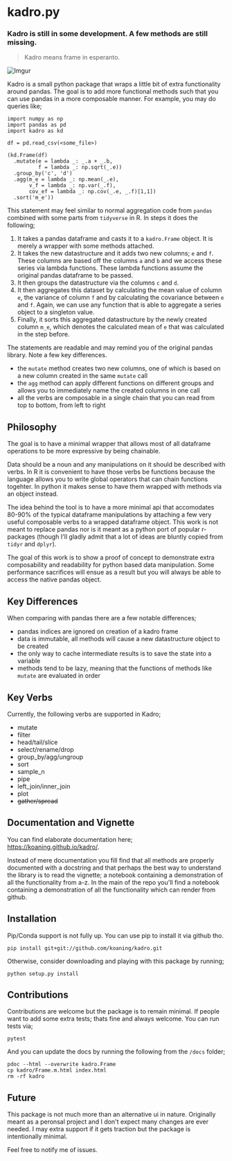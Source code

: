 # kadro.py

### Kadro is still in some development. A few methods are still missing.

> Kadro means frame in esperanto.

![Imgur](http://i.imgur.com/Zzru9Qa.png)

Kadro is a small python package that wraps a little bit of extra functionality around pandas. The goal is to add more functional methods such that you can use pandas in a more composable manner. For example, you may do queries like;

```
import numpy as np
import pandas as pd
import kadro as kd

df = pd.read_csv(<some_file>)

(kd.Frame(df)
  .mutate(e = lambda _: _.a + _.b,
          f = lambda _: np.sqrt(_.e))
  .group_by('c', 'd')
  .agg(m_e = lambda _: np.mean(_.e),
       v_f = lambda _: np.var(_.f),
       cov_ef = lambda _: np.cov(_.e, _.f)[1,1])
  .sort('m_e'))
```

This statement may feel similar to normal aggregation code from `pandas` combined with some parts from `tidyverse` in R. In steps it does the following;

1. It takes a pandas dataframe and casts it to a `kadro.Frame` object. It is merely a wrapper with some methods attached.
2. It takes the new datastructure and it adds two new columns; `e` and `f`. These columns are based off the columns `a` and `b` and we access these series via lambda functions. These lambda functions assume the original pandas dataframe to be passed.
3. It then groups the datastructure via the columns `c` and `d`.
4. It then aggregates this dataset by calculating the mean value of column `e`, the variance of column `f` and by calculating the covariance between `e` and `f`. Again, we can use any function that is able to aggregate a series object to a singleton value.
5. Finally, it sorts this aggregated datastructure by the newly created column `m_e`, which denotes the calculated mean of `e` that was calculated in the step before.

The statements are readable and may remind you of the original pandas library. Note a few key differences.

- the `mutate` method creates two new columns, one of which is based on a new column created in the same `mutate` call
- the `agg` method can apply different functions on different groups and allows you to immediately name the created columns in one call
- all the verbs are composable in a single chain that you can read from top to bottom, from left to right

## Philosophy

The goal is to have a minimal wrapper that allows most of all dataframe operations to be more expressive by being chainable.

Data should be a noun and any manipulations on it should be described with verbs. In R it is convenient to have those verbs be functions because the language allows you to write global operators that can chain functions togehter. In python it makes sense to have them wrapped with methods via an object instead.

The idea behind the tool is to have a more minimal api that accomodates 80-90% of the typical dataframe manipulations by attaching a few very useful composable verbs to a wrapped dataframe object. This work is not meant to replace pandas nor is it meant as a python port of popular r-packages (though I'll gladly admit that a lot of ideas are bluntly copied from `tidyr` and `dplyr`).

The goal of this work is to show a proof of concept to demonstrate extra composability and readability for python based data manipulation. Some performance sacrifices will ensue as a result but you will always be able to access the native pandas object.

## Key Differences

When comparing with pandas there are a few notable differences;

- pandas indices are ignored on creation of a kadro frame
- data is immutable, all methods will cause a new datastructure object to be created
- the only way to cache intermediate results is to save the state into a variable
- methods tend to be lazy, meaning that the functions of methods like `mutate` are evaluated in order

## Key Verbs

Currently, the following verbs are supported in Kadro;

- mutate
- filter
- head/tail/slice
- select/rename/drop
- group_by/agg/ungroup
- sort
- sample_n
- pipe
- left_join/inner_join
- plot
- ~~gather/spread~~

## Documentation and Vignette

You can find elaborate documentation here; https://koaning.github.io/kadro/.

Instead of mere documentation you fill find that all methods are properly documented with a docstring and that perhaps the best way to understand the library is to read the vignette; a notebook containing a demonstration of all the functionality from a-z. In the main of the repo you'll find a notebook containing a demonstration of all the functionality which can render from github.

## Installation

Pip/Conda support is not fully up. You can use pip to install it via github tho.

```
pip install git+git://github.com/koaning/kadro.git
```


Otherwise, consider downloading and playing with this package by running;

```
python setup.py install
```

## Contributions

Contributions are welcome but the package is to remain minimal. If people want to add some extra tests; thats fine and always welcome. You can run tests via;

```
pytest
```

And you can update the docs by running the following from the `/docs` folder;

```
pdoc --html --overwrite kadro.Frame
cp kadro/Frame.m.html index.html
rm -rf kadro
```


## Future

This package is not much more than an alternative ui in nature. Originally meant as a peronsal project and I don't expect many changes are ever needed. I may extra support if it gets traction but the package is intentionally minimal.

Feel free to notify me of issues.

